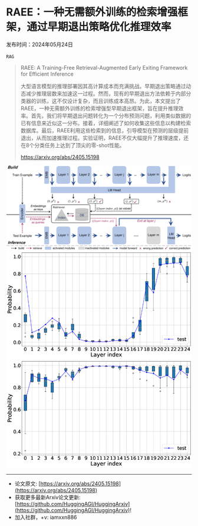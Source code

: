 # RAEE：一种无需额外训练的检索增强框架，通过早期退出策略优化推理效率
发布时间：2024年05月24日

`RAG`
> RAEE: A Training-Free Retrieval-Augmented Early Exiting Framework for Efficient Inference
>
> 大型语言模型的推理部署因其高计算成本而充满挑战。早期退出策略通过动态减少推理层数来加速这一过程。然而，现有的早期退出方法依赖于内部分类器的训练，这不仅设计复杂，而且训练成本高昂。为此，本文提出了RAEE，一种无需额外训练的检索增强型早期退出框架，旨在提升推理效率。首先，我们将早期退出问题转化为一个分布预测问题，利用类似数据的已有信息来近似这一分布。接着，详细阐述了如何收集这些信息以构建检索数据库。最后，RAEE利用这些检索到的信息，引导模型在预测的层级提前退出，从而加速推理过程。实验证明，RAEE不仅大幅提升了推理速度，还在8个分类任务上达到了顶尖的零-shot性能。
>
> https://arxiv.org/abs/2405.15198

![](https://raw.githubusercontent.com/HuggingAGI/HuggingArxiv/main/paper_images/2405.15198/x1.png)
![](https://raw.githubusercontent.com/HuggingAGI/HuggingArxiv/main/paper_images/2405.15198/x2.png)
![](https://raw.githubusercontent.com/HuggingAGI/HuggingArxiv/main/paper_images/2405.15198/x3.png)

<hr />

- 论文原文: [https://arxiv.org/abs/2405.15198](https://arxiv.org/abs/2405.15198)
- 获取更多最新Arxiv论文更新: [https://github.com/HuggingAGI/HuggingArxiv](https://github.com/HuggingAGI/HuggingArxiv)!
- 加入社群，+v: iamxxn886